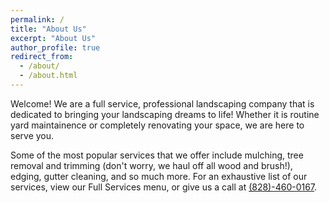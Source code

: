 ```yaml
---
permalink: /
title: "About Us"
excerpt: "About Us"
author_profile: true
redirect_from: 
  - /about/
  - /about.html
---
```


Welcome! We are a full service, professional landscaping company that is dedicated to bringing your landscaping dreams to life! Whether it is routine yard maintainence or completely renovating your space, we are here to serve you. 

Some of the most popular services that we offer include mulching, tree removal and trimming (don't worry, we haul off all wood and brush!), edging, gutter cleaning, and so much more. For an exhaustive list of our services, view our Full Services menu, or give us a call at [(828)-460-0167](828-460-0167). 

